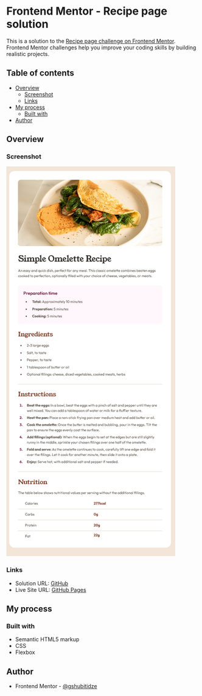 # Frontend Mentor - Recipe page solution

This is a solution to the [Recipe page challenge on Frontend Mentor](https://www.frontendmentor.io/challenges/recipe-page-KiTsR8QQKm). Frontend Mentor challenges help you improve your coding skills by building realistic projects.

## Table of contents

- [Overview](#overview)
  - [Screenshot](#screenshot)
  - [Links](#links)
- [My process](#my-process)
  - [Built with](#built-with)
- [Author](#author)

## Overview

### Screenshot

![Screenshot](/screenshot.png)

### Links

- Solution URL: [GitHub](https://github.com/gigishubitidze/fm-receipe-page-v2.git)
- Live Site URL: [GitHub Pages](https://gigishubitidze.github.io/fm-receipe-page-v2/)

## My process

### Built with

- Semantic HTML5 markup
- CSS
- Flexbox

## Author

- Frontend Mentor - [@gshubitidze](https://www.frontendmentor.io/profile/gshubitidze)